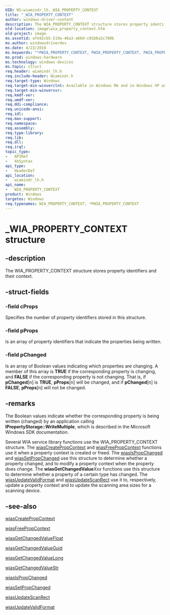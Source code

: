 ```yaml
---
UID: NS:wiamindr_lh._WIA_PROPERTY_CONTEXT
title: "_WIA_PROPERTY_CONTEXT"
author: windows-driver-content
description: The WIA_PROPERTY_CONTEXT structure stores property identifiers and their context.
old-location: image\wia_property_context.htm
old-project: image
ms.assetid: afe92cb5-519a-46a3-a66d-c01b6a2c780b
ms.author: windowsdriverdev
ms.date: 4/23/2018
ms.keywords: "*PWIA_PROPERTY_CONTEXT, PWIA_PROPERTY_CONTEXT, PWIA_PROPERTY_CONTEXT structure pointer [Imaging Devices], WIA_PROPERTY_CONTEXT, WIA_PROPERTY_CONTEXT structure [Imaging Devices], _WIA_PROPERTY_CONTEXT, image.wia_property_context, wiamindr_lh/PWIA_PROPERTY_CONTEXT, wiamindr_lh/WIA_PROPERTY_CONTEXT, wiastrct_044e9a49-3276-42f5-a903-d21969cf6168.xml"
ms.prod: windows-hardware
ms.technology: windows-devices
ms.topic: struct
req.header: wiamindr_lh.h
req.include-header: Wiamindr.h
req.target-type: Windows
req.target-min-winverclnt: Available in Windows Me and in Windows XP and later versions of the Windows operating systems.
req.target-min-winversvr: 
req.kmdf-ver: 
req.umdf-ver: 
req.ddi-compliance: 
req.unicode-ansi: 
req.idl: 
req.max-support: 
req.namespace: 
req.assembly: 
req.type-library: 
req.lib: 
req.dll: 
req.irql: 
topic_type:
-	APIRef
-	kbSyntax
api_type:
-	HeaderDef
api_location:
-	wiamindr_lh.h
api_name:
-	WIA_PROPERTY_CONTEXT
product: Windows
targetos: Windows
req.typenames: WIA_PROPERTY_CONTEXT, *PWIA_PROPERTY_CONTEXT
---
```


# _WIA_PROPERTY_CONTEXT structure


## -description


The WIA_PROPERTY_CONTEXT structure stores property identifiers and their context. 


## -struct-fields




### -field cProps

Specifies the number of property identifiers stored in this structure.


### -field pProps

Is an array of property identifiers that indicate the properties being written.


### -field pChanged

Is an array of Boolean values indicating which properties are changing. A member of this array is <b>TRUE</b> if the corresponding property is changing, and <b>FALSE</b> if the corresponding property is not changing. That is, if <b>pChanged</b>[n] is <b>TRUE</b>, <b>pProps</b>[n] will be changed, and if <b>pChanged</b>[n] is <b>FALSE</b>, <b>pProps</b>[n] will not be changed.


## -remarks



The Boolean values indicate whether the corresponding property is being written (changed) by an application calling <b>IPropertyStorage::WriteMultiple</b>, which is described in the Microsoft Windows SDK documentation.

Several WIA service library functions use the WIA_PROPERTY_CONTEXT structure. The <a href="https://msdn.microsoft.com/library/windows/hardware/ff549167">wiasCreatePropContext</a> and <a href="https://msdn.microsoft.com/library/windows/hardware/ff549195">wiasFreePropContext</a> functions use it when a property context is created or freed. The <a href="https://msdn.microsoft.com/library/windows/hardware/ff549271">wiasIsPropChanged</a> and <a href="https://msdn.microsoft.com/library/windows/hardware/ff549374">wiasSetPropChanged</a> use this structure to determine whether a property changed, and to modify a property context when the property does change. The <b>wiasGetChangedValue</b><i>Xxx</i> functions use this structure to determine whether a property of a certain type has changed. The <a href="https://msdn.microsoft.com/library/windows/hardware/ff549448">wiasUpdateValidFormat</a> and <a href="https://msdn.microsoft.com/library/windows/hardware/ff549441">wiasUpdateScanRect</a> use it to, respectively, update a property context and to update the scanning area sizes for a scanning device.




## -see-also




<a href="https://msdn.microsoft.com/library/windows/hardware/ff549167">wiasCreatePropContext</a>



<a href="https://msdn.microsoft.com/library/windows/hardware/ff549195">wiasFreePropContext</a>



<a href="https://msdn.microsoft.com/library/windows/hardware/ff549200">wiasGetChangedValueFloat</a>



<a href="https://msdn.microsoft.com/library/windows/hardware/ff549211">wiasGetChangedValueGuid</a>



<a href="https://msdn.microsoft.com/library/windows/hardware/ff549214">wiasGetChangedValueLong</a>



<a href="https://msdn.microsoft.com/library/windows/hardware/ff549219">wiasGetChangedValueStr</a>



<a href="https://msdn.microsoft.com/library/windows/hardware/ff549271">wiasIsPropChanged</a>



<a href="https://msdn.microsoft.com/library/windows/hardware/ff549374">wiasSetPropChanged</a>



<a href="https://msdn.microsoft.com/library/windows/hardware/ff549441">wiasUpdateScanRect</a>



<a href="https://msdn.microsoft.com/library/windows/hardware/ff549448">wiasUpdateValidFormat</a>
 

 

